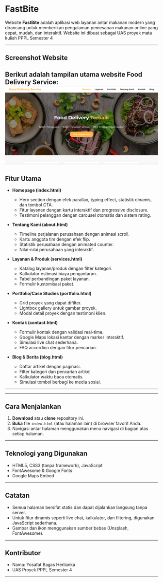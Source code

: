 # FastBite

Website **FastBite** adalah aplikasi web layanan antar makanan modern yang dirancang untuk memberikan pengalaman pemesanan makanan online yang cepat, mudah, dan interaktif. Website ini dibuat sebagai UAS proyek mata kuliah PPPL Semester 4

---

## Screenshot Website

Berikut adalah tampilan utama website Food Delivery Service:
![Website](image.png)
---

## Fitur Utama

- **Homepage (index.html)**
  - Hero section dengan efek parallax, typing effect, statistik dinamis, dan tombol CTA.
  - Fitur layanan dengan kartu interaktif dan progressive disclosure.
  - Testimoni pelanggan dengan carousel otomatis dan sistem rating.

- **Tentang Kami (about.html)**
  - Timeline perjalanan perusahaan dengan animasi scroll.
  - Kartu anggota tim dengan efek flip.
  - Statistik perusahaan dengan animated counter.
  - Nilai-nilai perusahaan yang interaktif.

- **Layanan & Produk (services.html)**
  - Katalog layanan/produk dengan filter kategori.
  - Kalkulator estimasi biaya pengantaran.
  - Tabel perbandingan paket layanan.
  - Formulir kustomisasi paket.

- **Portfolio/Case Studies (portfolio.html)**
  - Grid proyek yang dapat difilter.
  - Lightbox gallery untuk gambar proyek.
  - Modal detail proyek dengan testimoni klien.

- **Kontak (contact.html)**
  - Formulir kontak dengan validasi real-time.
  - Google Maps lokasi kantor dengan marker interaktif.
  - Simulasi live chat sederhana.
  - FAQ accordion dengan fitur pencarian.

- **Blog & Berita (blog.html)**
  - Daftar artikel dengan paginasi.
  - Filter kategori dan pencarian artikel.
  - Kalkulator waktu baca otomatis.
  - Simulasi tombol berbagi ke media sosial.

---

---

## Cara Menjalankan

1. **Download** atau **clone** repository ini.
2. **Buka** file `index.html` (atau halaman lain) di browser favorit Anda.
3. Navigasi antar halaman menggunakan menu navigasi di bagian atas setiap halaman.

---

## Teknologi yang Digunakan

- HTML5, CSS3 (tanpa framework), JavaScript
- FontAwesome & Google Fonts
- Google Maps Embed

---

## Catatan

- Semua halaman bersifat statis dan dapat dijalankan langsung tanpa server.
- Untuk fitur dinamis seperti live chat, kalkulator, dan filtering, digunakan JavaScript sederhana.
- Gambar dan ikon menggunakan sumber bebas (Unsplash, FontAwesome).

---

## Kontributor

- Nama: Yosafat Bagas Herlianka
- UAS Proyek PPPL Semester 4

---